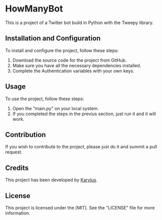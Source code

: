 # HowManyBot

This is a project of a Twitter bot build in Python with the Tweepy library.

## Installation and Configuration

To install and configure the project, follow these steps:

1. Download the source code for the project from GitHub.
2. Make sure you have all the necessary dependencies installed.
3. Complete the Authentication variables with your own keys.

## Usage

To use the project, follow these steps:

1. Open the "main.py" on your local system.
2. If you completed the steps in the previus section, just run it and it will work.

## Contribution

If you wish to contribute to the project, please just do it and summit a pull request.

## Credits

This project has been developed by [Karylus](https://github.com/Karylus).

## License

This project is licensed under the [MIT]. See the "LICENSE" file for more information.